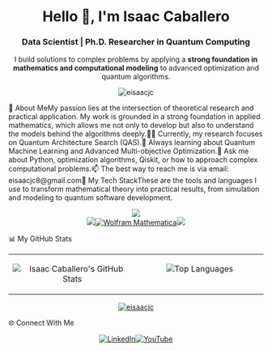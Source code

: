 <div align="center"><h1>Hello 👋, I'm Isaac Caballero</h1><h3>Data Scientist | Ph.D. Researcher in Quantum Computing</h3><p>I build solutions to complex problems by applying a <strong>strong foundation in mathematics and computational modeling</strong> to advanced optimization and quantum algorithms.</p><p><img src="https://komarev.com/ghpvc/?username=eisaacjc&label=Profile%20Views&color=0e75b6&style=flat-square" alt="eisaacjc" /></p></div>🔭 About MeMy passion lies at the intersection of theoretical research and practical application. My work is grounded in a strong foundation in applied mathematics, which allows me not only to develop but also to understand the models behind the algorithms deeply.👨‍💻 Currently, my research focuses on Quantum Architecture Search (QAS).🌱 Always learning about Quantum Machine Learning and Advanced Multi-objective Optimization.💬 Ask me about Python, optimization algorithms, Qiskit, or how to approach complex computational problems.📫 The best way to reach me is via email: eisaacjc8@gmail.com🚀 My Tech StackThese are the tools and languages I use to transform mathematical theory into practical results, from simulation and modeling to quantum software development.<p align="center"><a href="https://skillicons.dev"><img src="https://skillicons.dev/icons?i=python,pytorch,tensorflow,scikitlearn,pandas,numpy,jupyter,qiskit" /><br><img src="https://skillicons.dev/icons?i=matlab,r" /><img src="https://img.shields.io/badge/Wolfram-D81B1B?style=for-the-badge&logo=Wolfram&logoColor=white" alt="Wolfram Mathematica"/><img src="https://skillicons.dev/icons?i=docker,git,bash,linux" /></a></p>📊 My GitHub Stats<table><tr><td valign="top" width="50%"><p align="center"><img src="https://github-readme-stats.vercel.app/api?username=eisaacjc&show_icons=true&theme=tokyonight&include_all_commits=true&count_private=true" alt="Isaac Caballero's GitHub Stats" /></p></td><td valign="top" width="50%"><p align="center"><img src="https://github-readme-stats.vercel.app/api/top-langs/?username=eisaacjc&layout=compact&langs_count=8&theme=tokyonight" alt="Top Languages" /></p></td></tr></table><p align="center"><a href="https://github.com/ryo-ma/github-profile-trophy"><img src="https://github-profile-trophy.vercel.app/?username=eisaacjc&theme=tokyonight&column=7" alt="eisaacjc" /></a></p>🌐 Connect With Me<p align="center"><a href="https://www.linkedin.com/in/isaac-caballero/" target="_blank"><img src="https://www.google.com/search?q=https://img.shields.io/badge/LinkedIn-0077B5%3Fstyle%3Dfor-the-badge%26logo%3Dlinkedin%26logoColor%3Dwhite" alt="LinkedIn"></a><a href="https://www.youtube.com/@eisaacjc8" target="_blank"><img src="https://www.google.com/search?q=https://img.shields.io/badge/YouTube-FF0000%3Fstyle%3Dfor-the-badge%26logo%3Dyoutube%26logoColor%3Dwhite" alt="YouTube"></a></p>
